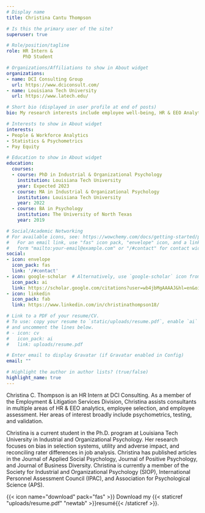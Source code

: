 ```yaml
---
# Display name
title: Christina Cantu Thompson

# Is this the primary user of the site?
superuser: true

# Role/position/tagline
role: HR Intern &
      PhD Student

# Organizations/Affiliations to show in About widget
organizations:
- name: DCI Consulting Group
  url: https://www.dciconsult.com/
- name: Louisiana Tech University
  url: https://www.latech.edu/

# Short bio (displayed in user profile at end of posts)
bio: My research interests include employee well-being, HR & EEO Analytics, and Diversity, Equity, & Inclusion.

# Interests to show in About widget
interests:
- People & Workforce Analytics
- Statistics & Psychometrics
- Pay Equity

# Education to show in About widget
education:
  courses:
  - course: PhD in Industrial & Organizational Psychology
    institution: Louisiana Tech University
    year: Expected 2023
  - course: MA in Industrial & Organizational Psychology
    institution: Louisiana Tech University
    year: 2022
  - course: BA in Psychology
    institution: The University of North Texas
    year: 2019

# Social/Academic Networking
# For available icons, see: https://wowchemy.com/docs/getting-started/page-builder/#icons
#   For an email link, use "fas" icon pack, "envelope" icon, and a link in the
#   form "mailto:your-email@example.com" or "/#contact" for contact widget.
social:
- icon: envelope
  icon_pack: fas
  link: '/#contact'
- icon: google-scholar  # Alternatively, use `google-scholar` icon from `ai` icon pack
  icon_pack: ai
  link: https://scholar.google.com/citations?user=wb4jbMgAAAAJ&hl=en&oi=ao
- icon: linkedin
  icon_pack: fab
  link: https://www.linkedin.com/in/christinathompson18/

# Link to a PDF of your resume/CV.
# To use: copy your resume to `static/uploads/resume.pdf`, enable `ai` icons in `params.toml`,
# and uncomment the lines below.
# - icon: cv
#   icon_pack: ai
#   link: uploads/resume.pdf

# Enter email to display Gravatar (if Gravatar enabled in Config)
email: ""

# Highlight the author in author lists? (true/false)
highlight_name: true
---
```


Christina C. Thompson is an HR Intern at DCI Consulting. As a member of the Employment & Litigation Services Division, Christina assists consultants in multiple areas of HR & EEO analytics, employee selection, and employee assessment. Her areas of interest broadly include psychometrics, testing, and validation.

Christina is a current student in the Ph.D. program at Louisiana Tech University in Industrial and Organizational Psychology. Her research focuses on bias in selection systems, utility and adverse impact, and reconciling rater differences in job analysis. Christina has published articles in the Journal of Applied Social Psychology, Journal of Positive Psychology, and Journal of Business Diversity. Christina is currently a member of the Society for Industrial and Organizational Psychology (SIOP), International Personnel Assessment Council (IPAC), and Association for Psychological Science (APS).

{{< icon name="download" pack="fas" >}} Download my {{< staticref "uploads/resume.pdf" "newtab" >}}resumé{{< /staticref >}}.
